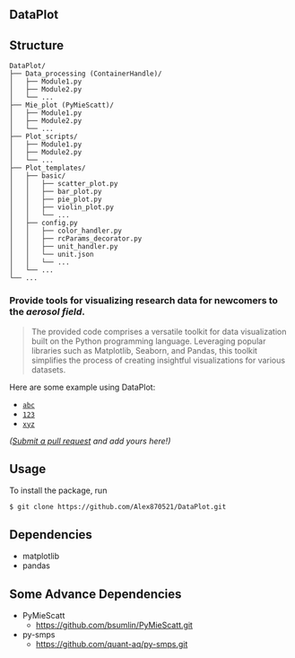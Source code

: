 ## DataPlot

## Structure
```plaintext
DataPlot/
├── Data_processing (ContainerHandle)/
│   ├── Module1.py
│   ├── Module2.py
│   └── ...
├── Mie_plot (PyMieScatt)/
│   ├── Module1.py
│   ├── Module2.py
│   └── ...
├── Plot_scripts/
│   ├── Module1.py
│   ├── Module2.py
│   └── ...
├── Plot_templates/
│   ├── basic/
│   │   ├── scatter_plot.py
│   │   ├── bar_plot.py
│   │   ├── pie_plot.py
│   │   ├── violin_plot.py
│   │   └── ...
│   ├── config.py
│   │   ├── color_handler.py
│   │   ├── rcParams_decorator.py
│   │   ├── unit_handler.py
│   │   └── unit.json
│   │   └── ...
│   └── ...
└── ...
```

### Provide tools for visualizing research data for newcomers to the *aerosol field*.

> The provided code comprises a versatile toolkit for data 
> visualization built on the Python programming language. 
> Leveraging popular libraries such as Matplotlib, Seaborn, 
> and Pandas, this toolkit simplifies the process of creating 
> insightful visualizations for various datasets.

Here are some example using DataPlot:

- [`abc`](https://github.com/noffle/collide-2d-aabb-aabb)
- [`123`](https://github.com/noffle/goertzel)
- [`xyz`](https://github.com/noffle/twitter-kv)

*([Submit a pull request](https://github.com/noffle/common-readme/pulls) and add yours here!)*

## Usage

To install the package, run

    $ git clone https://github.com/Alex870521/DataPlot.git



## Dependencies
* matplotlib
* pandas

## Some Advance Dependencies
* PyMieScatt
  - <https://github.com/bsumlin/PyMieScatt.git>
* py-smps
  - <https://github.com/quant-aq/py-smps.git>